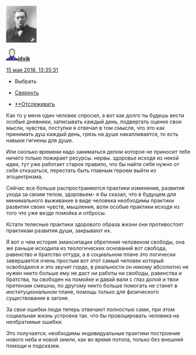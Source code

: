 [![25626141.jpg](../_resources/25626141)](https://idvik.livejournal.com/)

[![userinfo_v8.svg](../_resources/userinfo_v8.svg)](https://idvik.livejournal.com/profile)[**idvik**](https://idvik.livejournal.com/)

 [15 мая 2018, 13:35:31](https://ivanov-petrov.livejournal.com/2127708.html?thread=124088412#t124088412)

- Выбрать

- [Свернуть](https://ivanov-petrov.livejournal.com/2127708.html?thread=124088412#t124088412)

- [**Отслеживать](https://www.livejournal.com/manage/subscriptions/comments.bml?talkid=124088412&journal=ivanov_petrov)

Как то у меня один человек спросил, а вот как долго ты будешь вести особые дневники, записывать каждый день, подвергать оценке свои мысли, чувства, поступки я отвечал в том смысле, что это как принимать душ каждый день, грязь на душе накапливается, то есть навыки гигиены для души.

Или сколько времени надо заниматься делом которое не приносит тебе ничего только пожирает ресурсы. нервы. здоровье исходя из некой идеи, тут уже работает старое правило, что бы найти себя нужно от себя отказаться, перестать быть главным героем выйти из эгоцентризма.

Сейчас все больше распространяются практики изменения, развития ухода за своим телом, здоровьем- я бы сказал, что в будущем для минимального выживание в виде человека необходимы практики развития своих чувств, мышления, воли особые практики исходя из того что уже везде помойка и отбросы.

Кстати телесные практики здорового образа жизни они противостоят практикам развития души, закрывают их.

Я вот о чем история эмансипации обретения человеком свободы, она же раньше исходила из теологических оснований вот свобода, равенство и братство оттуда, а в социальном плане это логически завершается очень простым вот этот самый человек который освободился и это звучит гордо, в реальности он никому абсолютно не нужен никто больше ему не даст ни работы ни свободы, равенства и братства, ты свободен на помойке и давай вали с глаз долой и твои претензии смешны, по другому никто больше помогать не станет в институциональном плане, помощь только для физического существования в загоне.

За свои ошибки люди теперь отвечают полностью сами, при этом социальная жизнь устроена так. что бы провоцировать человека на необратимые ошибки.

Это получается, необходимы индивидуальные практики построение нового неба и новой земли, как во время потопа, только без внешней помощи и подсказки.

<div style="display: none;">  </div>